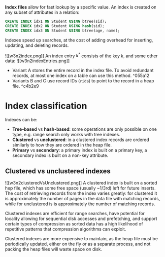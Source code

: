 **Index files** allow for fast lookup by a specific value. An index is created on any subset of attributes in a relation:
```SQL
CREATE INDEX idx1 ON Student USING btree(sid);
CREATE INDEX idx2 ON Student USING hash(sid);
CREATE INDEX idx3 ON Student USING btree(age, name);
```
Indexes speed up searches, at the cost of adding overhead for inserting, updating, and deleting records.

![[w3n2index.png]]
An index entry $k^*$ consists of the key $k$, and some other data:
![[w3n2indexEntries.png]]
- Variant A stores the entire record in the index file. To avoid redundant records, at most one index on a table can use this method. ^055a12
- Variants B and C use record IDs (`rid`s) to point to the record in a heap file. ^c4b2e9
# Index classification
Indexes can be:
- **Tree-based** vs **hash-based**: some operations are only possible on one type, e.g. range search only works with tree indexes.
- **Clustered** vs **unclustered**: in a clustered index records are ordered similarly to how they are ordered in the heap file.
- **Primary** vs **secondary**: a primary index is built on a primary key, a secondary index is built on a non-key attribute.
## Clustered vs unclustered indexes
![[w3n2clusteredVsUnclustered.png]]
A clustered index is built on a sorted hep file, which has some free space (usually ~1/3rd) left for future inserts. The cost of retrieving records from the index varies greatly: for clustered it is approximately the number of pages in the data file with matching records, while for unclustered is is approximately the number of matching records.

Clustered indexes are efficient for range searches, have potential for locality allowing for sequential disk accesses and prefetching, and support certain types of compression as sorted data has a high likelihood of repetitive patterns that compression algorithms can exploit.

Clustered indexes are more expensive to maintain, as the heap file must be periodically updated, either on the fly or as a separate process, and not packing the heap files will waste space on disk.